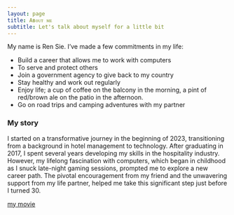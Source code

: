 ```yaml
---
layout: page
title: Aʙᴏᴜᴛ ᴍᴇ
subtitle: Let's talk about myself for a little bit
---
```


My name is Ren Sie. I’ve made a few commitments in my life:

- Build a career that allows me to work with computers
- To serve and protect others
- Join a government agency to give back to my country
- Stay healthy and work out regularly
- Enjoy life; a cup of coffee on the balcony in the morning, a pint of red/brown ale on the patio in the afternoon.
- Go on road trips and camping adventures with my partner

### My story

I started on a transformative journey in the beginning of 2023, transitioning from a background in hotel management to technology. After graduating in 2017, I spent several years developing my skills in the hospitality industry. However, my lifelong fascination with computers, which began in childhood as I snuck late-night gaming sessions, prompted me to explore a new career path. The pivotal encouragement from my friend and the unwavering support from my life partner, helped me take this significant step just before I turned 30.

[my movie](https://en.wikipedia.org/wiki/The_Princess_Bride_%28film%29)

